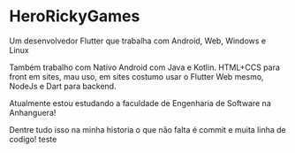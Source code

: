 # HeroRickyGames

Um desenvolvedor Flutter que trabalha com Android, Web, Windows e Linux

Também trabalho com Nativo Android com Java e Kotlin. HTML+CCS para front em sites, mau uso, em sites costumo usar o Flutter Web mesmo, NodeJs e Dart para backend.

Atualmente estou estudando a faculdade de Engenharia de Software na Anhanguera!

Dentre tudo isso na minha historia o que não falta é commit e muita linha de codigo!
teste
